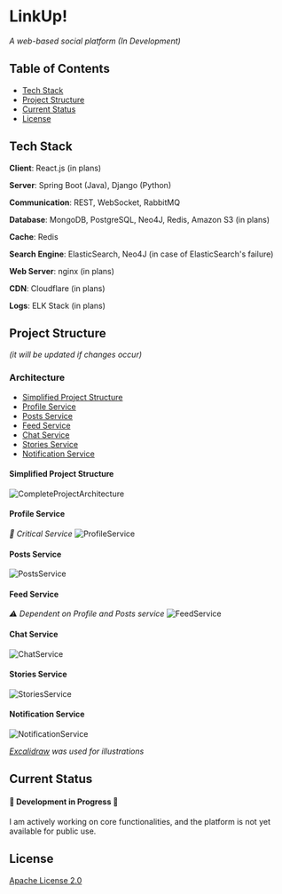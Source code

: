 # LinkUp!
*A web-based social platform (In Development)*

## Table of Contents
 - [Tech Stack](#tech-stack)
 - [Project Structure](#project-structure)
 - [Current Status](#current-status)
 - [License](#license)

## Tech Stack
**Client**: React.js (in plans)

**Server**: Spring Boot (Java), Django (Python)

**Communication**: REST, WebSocket, RabbitMQ

**Database**: MongoDB, PostgreSQL, Neo4J, Redis, Amazon S3 (in plans)

**Cache**: Redis

**Search Engine**: ElasticSearch, Neo4J (in case of ElasticSearch's failure)

**Web Server**: nginx (in plans)

**CDN**: Cloudflare (in plans)

**Logs**: ELK Stack (in plans)

## Project Structure 
*(it will be updated if changes occur)*

### Architecture
  - [Simplified Project Structure](#simplified-project-structure)
  - [Profile Service](#profile-service)
  - [Posts Service](#posts-service)
  - [Feed Service](#feed-service)
  - [Chat Service](#chat-service)
  - [Stories Service](#stories-service)
  - [Notification Service](#notification-service)

#### Simplified Project Structure
![CompleteProjectArchitecture](https://github.com/user-attachments/assets/ebf8c5c7-4ec2-4e37-81c1-3dd328df06c0)

#### Profile Service 
*🛑 Critical Service*
![ProfileService](https://github.com/user-attachments/assets/49001b24-9f85-4b98-bb22-0ca72a3c3dfc)

#### Posts Service
![PostsService](https://github.com/user-attachments/assets/366e1074-eb2b-45a4-b768-d0dfe4f85c19)

#### Feed Service
*⚠️ Dependent on Profile and Posts service*
![FeedService](https://github.com/user-attachments/assets/6c921ac1-5368-415b-8372-e3bdb0418067)

#### Chat Service
![ChatService](https://github.com/user-attachments/assets/ae6abfff-a324-4305-bbb8-d238800fde5c)

#### Stories Service
![StoriesService](https://github.com/user-attachments/assets/4830ad49-696f-49f0-b7da-cb593740538a)

#### Notification Service
![NotificationService](https://github.com/user-attachments/assets/f060a00f-21da-4f4f-8369-8c0878e85b23)

*[Excalidraw](https://excalidraw.com/) was used for illustrations*

## Current Status

#### 🚧 Development in Progress 🚧

I am actively working on core functionalities, and the platform is not yet available for public use.

## License
[Apache License 2.0](https://choosealicense.com/licenses/apache-2.0/)
